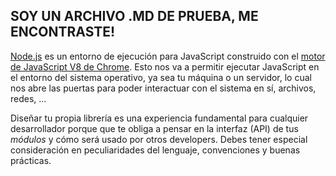 ## SOY UN ARCHIVO .MD DE PRUEBA, ME ENCONTRASTE!

[Node.js](https://nodejs.org/es/) es un entorno de ejecución para JavaScript
construido con el [motor de JavaScript V8 de Chrome](https://developers.google.com/v/).
Esto nos va a permitir ejecutar JavaScript en el entorno del sistema operativo,
ya sea tu máquina o un servidor, lo cual nos abre las puertas para poder
interactuar con el sistema en sí, archivos, redes, ...

Diseñar tu propia librería es una experiencia fundamental para cualquier
desarrollador porque que te obliga a pensar en la interfaz (API) de tus
_módulos_ y cómo será usado por otros developers. Debes tener especial
consideración en peculiaridades del lenguaje, convenciones y buenas prácticas.
